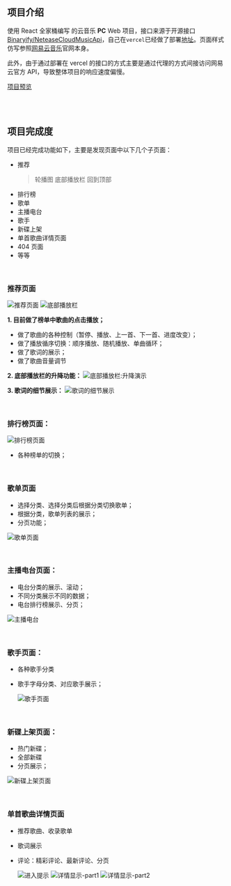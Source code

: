 ## 项目介绍

使用 React 全家桶编写 的云音乐 **PC** Web 项目，接口来源于开源接口[Binaryify/NeteaseCloudMusicApi](https://neteasecloudmusicapi.vercel.app/#/?id=%e5%ae%89%e8%a3%85)，自己在`vercel`已经做了部署[地址](https://vercel.com/cindiou/netease-cloud-music-api)。页面样式仿写参照[网易云音乐](https://music.163.com)官网本身。

此外，由于通过部署在 vercel 的接口的方式主要是通过代理的方式间接访问网易云官方 API，导致整体项目的响应速度偏慢。

[项目预览](https://music.biubiu.fans/)

<br/>
<br/>

## 项目完成度

项目已经完成功能如下，主要是发现页面中以下几个子页面：

- 推荐
  > 轮播图
  > 底部播放栏
  > 回到顶部
- 排行榜
- 歌单
- 主播电台
- 歌手
- 新碟上架
- 单首歌曲详情页面
- 404 页面
- 等等

<br/>

### 推荐页面

![推荐页面][1]
![底部播放栏][2]

**1. 目前做了榜单中歌曲的点击播放；**

- 做了歌曲的各种控制（暂停、播放、上一首、下一首、进度改变）；
- 做了播放循序切换：顺序播放、随机播放、单曲循环；
- 做了歌词的展示；
- 做了歌曲音量调节

**2. 底部播放栏的升降功能：**
![底部播放栏:升降演示][playbar-updown]

**3. 歌词的细节展示：**
![歌词的细节展示][3]

<br/>

### 排行榜页面：

![排行榜页面][4]

- 各种榜单的切换；

<br/>

### 歌单页面

- 选择分类、选择分类后根据分类切换歌单；
- 根据分类，歌单列表的展示；
- 分页功能；

![歌单页面][5]

<br/>

### 主播电台页面：

- 电台分类的展示、滚动；
- 不同分类展示不同的数据；
- 电台排行榜展示、分页；

![主播电台][6]

<br/>

### 歌手页面：

- 各种歌手分类
- 歌手字母分类、对应歌手展示；

  ![歌手页面][7]

<br/>

### 新碟上架页面：

- 热门新碟；
- 全部新碟
- 分页展示；

![新碟上架页面][8]

<br/>

### 单首歌曲详情页面

- 推荐歌曲、收录歌单
- 歌词展示
- 评论：精彩评论、最新评论、分页

  ![进入提示][9]
  ![详情显示-part1][10]
  ![详情显示-part2][11]

[playbar-updown]: images/playbar-updown.gif
[1]: images/1.png
[2]: images/2.png
[3]: images/3.png
[4]: images/4.png
[5]: images/5.png
[6]: images/6.png
[7]: images/7.png
[8]: images/8.png
[9]: images/9.png
[10]: images/10.png
[11]: images/11.png
